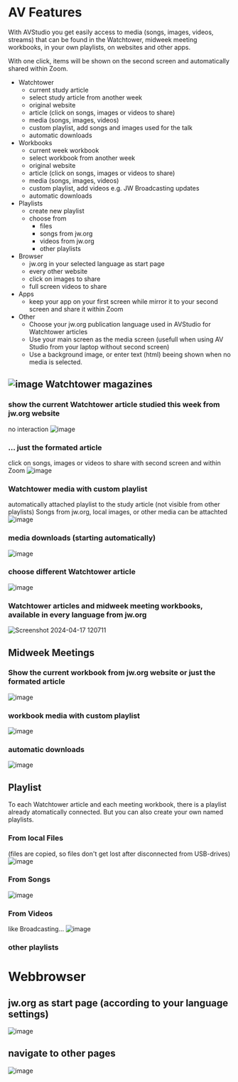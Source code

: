 # AV Features
With AVStudio you get easily access to media (songs, images, videos, streams) that can be found in the Watchtower, midweek meeting workbooks, in your own playlists, on websites and other apps. 

With one click, items will be shown on the second screen and automatically shared within Zoom.

- Watchtower
  -   current study article
  -   select study article from another week
  -   original website
  -   article (click on songs, images or videos to share)
  -   media (songs, images, videos)
  -   custom playlist, add songs and images used for the talk
  -   automatic downloads
- Workbooks
  -   current week workbook
  -   select workbook from another week
  -   original website
  -   article (click on songs, images or videos to share)
  -   media (songs, images, videos)
  -   custom playlist, add videos e.g. JW Broadcasting updates
  -   automatic downloads
- Playlists
  - create new playlist
  - choose from
    - files
    - songs from jw.org
    - videos from jw.org
    - other playlists
- Browser
  - jw.org in your selected language as start page
  - every other website
  - click on images to share
  - full screen videos to share
- Apps
  -   keep your app on your first screen while mirror it to your second screen and share it within Zoom
- Other
  -   Choose your jw.org publication language used in AVStudio for Watchtower articles
  -   Use your main screen as the media screen (usefull when using AV Studio from your laptop without second screen)
  -   Use a background image, or enter text (html) beeing shown when no media is selected.


## ![image](https://github.com/avstudiojw/avstudio/assets/166111109/4b788f81-8932-4946-b313-4ec5200a32f1) Watchtower magazines
### show the current Watchtower article studied this week from jw.org website 
no interaction
![image](https://github.com/avstudiojw/avstudio/assets/166111109/3e24083e-4dc2-4789-ad3e-d8b44789d7f3)

### ... just the formated article
click on songs, images or videos to share with second screen and within Zoom
![image](https://github.com/avstudiojw/avstudio/assets/166111109/c7a2d25f-d526-4597-b867-ad929b21c6a8)

### Watchtower media with custom playlist
automatically attached playlist to the study article (not visible from other playlists)
Songs from jw.org, local images, or other media can be attachted 
![image](https://github.com/avstudiojw/avstudio/assets/166111109/044dc174-106f-4b3d-b99c-3e39dbed5cc4)

### media downloads (starting automatically)
![image](https://github.com/avstudiojw/avstudio/assets/166111109/e7cdb7c9-7f83-4551-8f8a-e30f918b3bf4)

### choose different Watchtower article 
![image](https://github.com/avstudiojw/avstudio/assets/166111109/bc8163bf-3116-45b0-b07f-ff6ffa3d0c26)

### Watchtower articles and midweek meeting workbooks, available in every language from jw.org
![Screenshot 2024-04-17 120711](https://github.com/avstudiojw/avstudio/assets/166111109/b563d842-a332-4ebc-97dc-b1bb63a2bee0)

## Midweek Meetings
### Show the current workbook from jw.org website or just the formated article
![image](https://github.com/avstudiojw/avstudio/assets/166111109/8cb4bbfa-53f0-4bc5-8f42-f4d3d9257ad2)

### workbook media with custom playlist
![image](https://github.com/avstudiojw/avstudio/assets/166111109/c3acc122-a756-419f-8b41-15942e55ac9a)

### automatic downloads
![image](https://github.com/avstudiojw/avstudio/assets/166111109/9c92bdb1-51a0-4ae9-a50a-d9526b61645f)

## Playlist
To each Watchtower article and each meeting workbook, there is a playlist already atomatically connected. 
But you can also create your own named playlists.

### From local Files
(files are copied, so files don't get lost after disconnected from USB-drives)
![image](https://github.com/avstudiojw/avstudio/assets/166111109/b8e6b7d5-3b15-4c17-babc-5f671776a4fb)

### From Songs
![image](https://github.com/avstudiojw/avstudio/assets/166111109/01c07196-174d-4b05-a961-e6181437235e)

### From Videos 
like Broadcasting... 
![image](https://github.com/avstudiojw/avstudio/assets/166111109/a02e2272-b458-47fb-b49d-63f949b37e71)

### other playlists

# Webbrowser
## jw.org as start page (according to your language settings) 
![image](https://github.com/avstudiojw/avstudio/assets/166111109/f7718217-b8ec-499f-a4e5-fca63bd2c977)

## navigate to other pages
![image](https://github.com/avstudiojw/avstudio/assets/166111109/bc2ef0b7-b7e7-4130-a204-0e46cdd5c886)


